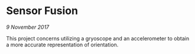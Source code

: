 # Sensor Fusion
*9 November 2017*

This project concerns utilizing a gryoscope and an accelerometer to obtain a more accurate representation of orientation.
